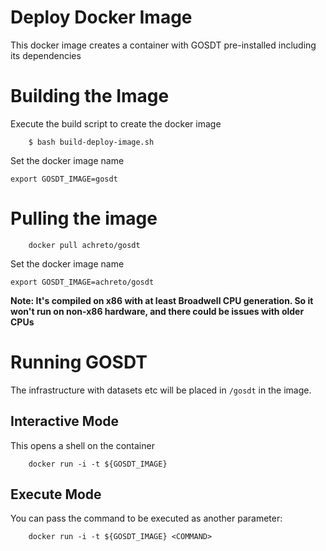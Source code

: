 # Deploy Docker Image

This docker image creates a container with GOSDT pre-installed including
its dependencies

# Building the Image

Execute the build script to create the docker image

```
    $ bash build-deploy-image.sh
```

Set the docker image name
```
export GOSDT_IMAGE=gosdt
```

# Pulling the image

```
    docker pull achreto/gosdt
```

Set the docker image name

```
export GOSDT_IMAGE=achreto/gosdt
```

**Note: It's compiled on x86 with at least Broadwell CPU generation. So it won't run on non-x86 hardware, and there could be issues with older CPUs**

# Running GOSDT

The infrastructure with datasets etc will be placed in `/gosdt` in the image.

## Interactive Mode

This opens a shell on the container

```
    docker run -i -t ${GOSDT_IMAGE}
```

## Execute Mode

You can pass the command to be executed as another parameter:

```
    docker run -i -t ${GOSDT_IMAGE} <COMMAND>
```
